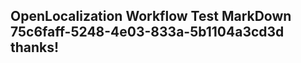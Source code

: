 <properties
ms.topic="hero-topic"
ms.test1="hero-topic"
ms.test2="test"/>

## OpenLocalization Workflow Test MarkDown 75c6faff-5248-4e03-833a-5b1104a3cd3d thanks!
